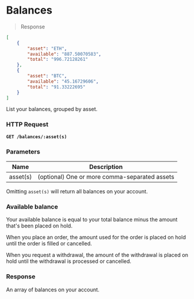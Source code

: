 # Balances

> Response

```json
[ 
    {
        "asset": "ETH",
        "available": "887.50070583",
        "total": "996.72128261"
    },
    {
        "asset": "BTC",
        "available": "45.16729606",
        "total": "91.33222695"
    }
]
```

List your balances, grouped by asset.

### HTTP Request

**`GET /balances/:asset(s)`**

### Parameters

Name | Description
--------- | -------
asset(s) | (optional) One or more comma-separated assets

Omitting `asset(s)` will return all balances on your account.

### Available balance

Your available balance is equal to your total balance minus the amount that's been placed on hold.

When you place an order, the amount used for the order is placed on hold until the order is filled or cancelled.

When you request a withdrawal, the amount of the withdrawal is placed on hold until the withdrawal is processed or cancelled.

### Response

An array of balances on your account.